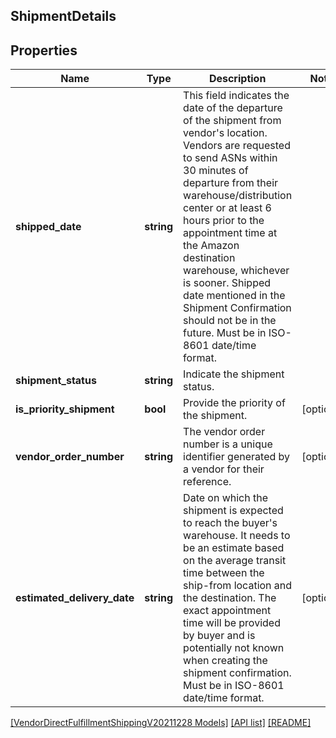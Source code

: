 ## ShipmentDetails

## Properties

Name | Type | Description | Notes
------------ | ------------- | ------------- | -------------
**shipped_date** | **string** | This field indicates the date of the departure of the shipment from vendor&#39;s location. Vendors are requested to send ASNs within 30 minutes of departure from their warehouse/distribution center or at least 6 hours prior to the appointment time at the Amazon destination warehouse, whichever is sooner. Shipped date mentioned in the Shipment Confirmation should not be in the future. Must be in ISO-8601 date/time format. |
**shipment_status** | **string** | Indicate the shipment status. |
**is_priority_shipment** | **bool** | Provide the priority of the shipment. | [optional]
**vendor_order_number** | **string** | The vendor order number is a unique identifier generated by a vendor for their reference. | [optional]
**estimated_delivery_date** | **string** | Date on which the shipment is expected to reach the buyer&#39;s warehouse. It needs to be an estimate based on the average transit time between the ship-from location and the destination. The exact appointment time will be provided by buyer and is potentially not known when creating the shipment confirmation. Must be in ISO-8601 date/time format. | [optional]

[[VendorDirectFulfillmentShippingV20211228 Models]](../) [[API list]](../../Api) [[README]](../../../README.md)
